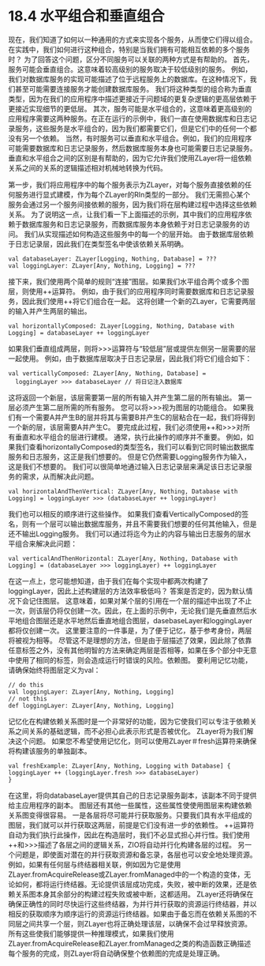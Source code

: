 # 18.4 水平组合和垂直组合
现在，我们知道了如何以一种通用的方式来实现各个服务，从而使它们得以组合。在实践中，我们如何进行这种组合，特别是当我们拥有可能相互依赖的多个服务时？
为了回答这个问题，区分不同服务可以关联的两种方式是有帮助的。
首先，服务可能会垂直组合。这意味着较高级别的服务取决于较低级别的服务。
例如，我们对数据库服务的实现可能描述了位于远程服务上的数据库。在这种情况下，我们甚至可能需要连接服务才能创建数据库服务。
我们将这种类型的组合称为垂直类型，因为在我们的应用程序中描述更接近于问题域的更复杂逻辑的更高层依赖于更接近实现细节的更低层。
其次，服务可能是水平组合的，这意味着更高级别的应用程序需要这两种服务。在正在运行的示例中，我们一直在使用数据库和日志记录服务，这些服务是水平组合的，因为我们都需要它们，但是它们中的任何一个都没有另一个依赖。
当然，有时服务可以垂直和水平组合。例如，我们的应用程序可能需要数据库和日志记录服务，然后数据库服务本身也可能需要日志记录服务。
垂直和水平组合之间的区别是有帮助的，因为它允许我们使用ZLayer将一组依赖关系之间的关系的逻辑描述相对机械地转换为代码。

第一步，我们将应用程序中的每个服务表示为ZLayer，对每个服务直接依赖的任何服务进行显式建模，作为每个ZLayer的RIn类型的一部分。 我们无需担心某个服务会通过另一个服务间接依赖的服务，因为我们将在层构建过程中选择这些依赖关系。
为了说明这一点，让我们看一下上面描述的示例，其中我们的应用程序依赖于数据库服务和日志记录服务，而数据库服务本身依赖于对日志记录服务的访问。
我们从实现描述如何构造这些服务中的每一个的层开始。 由于数据库层依赖于日志记录层，因此我们在类型签名中使该依赖关系明确。

```
val databaseLayer: ZLayer[Logging, Nothing, Database] = ???
val loggingLayer: ZLayer[Any, Nothing, Logging] = ???
```

接下来，我们使用两个简单的规则“连接”图层。如果我们水平组合两个或多个图层，则使用++运算符。 例如，由于我们的应用程序同时需要数据库和日志记录服务，因此我们使用++将它们组合在一起。
这将创建一个新的ZLayer，它需要两层的输入并产生两层的输出。
```
val horizontallyComposed: ZLayer[Logging, Nothing, Database with Logging] = databaseLayer ++ loggingLayer
```
如果我们垂直组成两层，则将>>>运算符与“较低层”层或提供左侧另一层需要的层一起使用。
例如，由于数据库层取决于日志记录层，因此我们将它们组合如下：

```
val verticallyComposed: ZLayer[Any, Nothing, Database] =
  loggingLayer >>> databaseLayer // 将日记注入数据库
```
这将返回一个新层，该层需要第一层的所有输入并产生第二层的所有输出。 第一层必须产生第二层所需的所有服务。
您可以将>>>视为图层的功能组合。 如果我们有一个需要A并产生B的层并将其与需要B并产生C的层粘合在一起，我们将得到一个新的层，该层需要A并产生C。
要完成此过程，我们必须使用++和>>>对所有垂直和水平组合的层进行建模。
通常，执行此操作的顺序并不重要。
例如，如果我们查看horizontallyComposed的类型签名，我们可以看到它同时输出数据库服务和日志服务，这正是我们想要的。 但是它仍然需要Logging服务作为输入，这是我们不想要的。
我们可以很简单地通过输入日志记录层来满足该日志记录服务的需求，从而解决此问题。
```
val horizontalAndThenVertical: ZLayer[Any, Nothing, Database with Logging] = loggingLayer >>> (databaseLayer ++ loggingLayer)
```
我们也可以相反的顺序进行这些操作。 如果我们查看VerticallyComposed的签名，则有一个层可以输出数据库服务，并且不需要我们想要的任何其他输入，但是还不输出Logging服务。
我们可以通过将迄今为止的内容与输出日志服务的层水平组合来解决此问题：
```
val verticalAndThenHorizontal: ZLayer[Any, Nothing, Database with Logging] = (databaseLayer >>> loggingLayer) ++ loggingLayer
```
在这一点上，您可能想知道，由于我们在每个实现中都两次构建了loggingLayer，因此上述构建层的方法效率极低吗？
答案是否定的，因为默认情况下会记住图层。
这意味着，如果对某个层的引用在一个层的描述中出现了不止一次，则该层仍将仅创建一次。因此，在上面的示例中，无论我们是先垂直然后水平地组合图层还是水平地然后垂直地组合图层，dasebaseLayer和loggingLayer都将仅创建一次。
这里要注意的一件事是，为了便于记忆，基于参考身份，两层将被视为相等。
尽管这不是理想的方法，但是由于层描述了效果，因此除了依靠任意标签之外，没有其他明智的方法来确定两层是否相等，如果在多个部分中无意中使用了相同的标签，则会造成运行时错误的风险。依赖图。
要利用记忆功能，请确保始终将图层定义为val：
```
// do this
val loggingLayer: ZLayer[Any, Nothing, Logging]
// not this
def loggingLayer: ZLayer[Any, Nothing, Logging]
```
记忆化在构建依赖关系图时是一个非常好的功能，因为它使我们可以专注于依赖关系之间关系的基础逻辑，而不必担心此表示形式是否被优化。 ZLayer将为我们解决这个问题。
如果您不希望使用记忆化，则可以使用ZLayer＃fresh运算符来确保将构建该服务的单独副本。
```
val freshExample: ZLayer[Any, Nothing, Logging with Database] { loggingLayer ++ (loggingLayer.fresh >>> databaseLayer)
}
```
在这里，将向databaseLayer提供其自己的日志记录服务副本，该副本不同于提供给主应用程序的副本。
图层还有其他一些属性，这些属性使使用图层来构建依赖关系图变得很容易。
一是各层将尽可能并行获取服务。只要我们具有水平组成的图层，我们就可以并行获取这两层，前提是它们没有进一步的依赖性。
++运算符自动为我们执行此操作，因此在构造层时，我们不必显式担心并行性。我们使用++和>>>描述了各层之间的逻辑关系，ZIO将自动并行化构建各层的过程。
另一个问题是，即使面对潜在的并行获取资源和备忘录，各层也可以安全地处理资源。例如，如果有任何层与终结器相关联，例如因为它是使用ZLayer.fromAcquireRelease或ZLayer.fromManaged中的一个构造的变体，无论如何，都将运行终结器。无论提供该层成功完成，失败，被中断的效果，还是依赖关系图本身其余部分的构建过程失败或被中断，这都适用。 ZLayer还将确保在确保正确性的同时尽快运行这些终结器，为并行并行获取的资源运行终结器，并以相反的获取顺序为顺序运行的资源运行终结器。如果由于备忘而在依赖关系图的不同层之间共享一个层，则ZLayer也将正确处理该层，以确保不会过早释放资源。
所有这些使我们能够提供一种推理模式，如果我们使用ZLayer.fromAcquireRelease和ZLayer.fromManaged之类的构造函数正确描述每个服务的完成，则ZLayer将自动确保整个依赖图的完成是处理正确。